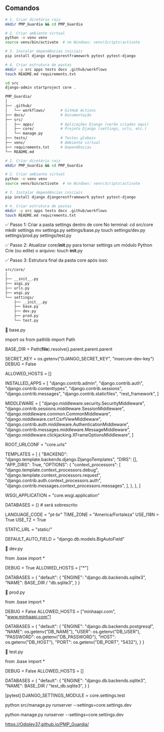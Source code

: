 ## Comandos 

```bash
# 1. Criar diretório raiz
mkdir PMP_Guardia && cd PMP_Guardia

# 2. Criar ambiente virtual
python -m venv venv
source venv/bin/activate  # no Windows: venv\Scripts\activate

# 3. Instalar dependências iniciais
pip install django djangorestframework pytest pytest-django

# 4. Criar estrutura de pastas
mkdir -p src apps tests docs .github/workflows
touch README.md requirements.txt
``` 
 ```bash
 cd src
django-admin startproject core .
``` 
```bash
PMP_Guardia/
│
├── .github/
│   └── workflows/       # GitHub Actions
├── docs/                # Documentação
├── src/
│   ├── apps/            # Aplicações Django (serão criadas aqui)
│   ├── core/            # Projeto Django (settings, urls, etc.)
│   └── manage.py
├── tests/               # Testes globais
├── venv/                # Ambiente virtual
├── requirements.txt     # Dependências
└── README.md
```


```bash
# 1. Criar diretório raiz
mkdir PMP_Guardia && cd PMP_Guardia

# 2. Criar ambiente virtual
python -m venv venv
source venv/bin/activate  # no Windows: venv\Scripts\activate

# 3. Instalar dependências iniciais
pip install django djangorestframework pytest pytest-django

# 4. Criar estrutura de pastas
mkdir -p src apps tests docs .github/workflows
touch README.md requirements.txt
```

✅ Passo 1: Criar a pasta settings dentro de core
No terminal:
cd src/core
mkdir settings
mv settings.py settings/base.py
touch settings/dev.py settings/prod.py settings/test.py



✅ Passo 2: Atualizar core/__init__.py para tornar settings um módulo Python
Crie (ou edite) o arquivo:
touch __init__.py



✅ Passo 3: Estrutura final da pasta core após isso:
```bash
src/core/
│
├── __init__.py
├── asgi.py
├── urls.py
├── wsgi.py
└── settings/
    ├── __init__.py
    ├── base.py
    ├── dev.py
    ├── prod.py
    └── test.py
``` 

📄 base.py

import os
from pathlib import Path

BASE_DIR = Path(__file__).resolve().parent.parent.parent

SECRET_KEY = os.getenv("DJANGO_SECRET_KEY", "insecure-dev-key")
DEBUG = False

ALLOWED_HOSTS = []

INSTALLED_APPS = [
    "django.contrib.admin",
    "django.contrib.auth",
    "django.contrib.contenttypes",
    "django.contrib.sessions",
    "django.contrib.messages",
    "django.contrib.staticfiles",
    "rest_framework",
]

MIDDLEWARE = [
    "django.middleware.security.SecurityMiddleware",
    "django.contrib.sessions.middleware.SessionMiddleware",
    "django.middleware.common.CommonMiddleware",
    "django.middleware.csrf.CsrfViewMiddleware",
    "django.contrib.auth.middleware.AuthenticationMiddleware",
    "django.contrib.messages.middleware.MessageMiddleware",
    "django.middleware.clickjacking.XFrameOptionsMiddleware",
]

ROOT_URLCONF = "core.urls"

TEMPLATES = [
    {
        "BACKEND": "django.template.backends.django.DjangoTemplates",
        "DIRS": [],
        "APP_DIRS": True,
        "OPTIONS": {
            "context_processors": [
                "django.template.context_processors.debug",
                "django.template.context_processors.request",
                "django.contrib.auth.context_processors.auth",
                "django.contrib.messages.context_processors.messages",
            ],
        },
    },
]

WSGI_APPLICATION = "core.wsgi.application"

DATABASES = {}  # será sobrescrito

LANGUAGE_CODE = "pt-br"
TIME_ZONE = "America/Fortaleza"
USE_I18N = True
USE_TZ = True

STATIC_URL = "static/"

DEFAULT_AUTO_FIELD = "django.db.models.BigAutoField"


📄 dev.py

from .base import *

DEBUG = True
ALLOWED_HOSTS = ["*"]

DATABASES = {
    "default": {
        "ENGINE": "django.db.backends.sqlite3",
        "NAME": BASE_DIR / "db.sqlite3",
    }
}



📄 prod.py

from .base import *

DEBUG = False
ALLOWED_HOSTS = ["minhaapi.com", "www.minhaapi.com"]

DATABASES = {
    "default": {
        "ENGINE": "django.db.backends.postgresql",
        "NAME": os.getenv("DB_NAME"),
        "USER": os.getenv("DB_USER"),
        "PASSWORD": os.getenv("DB_PASSWORD"),
        "HOST": os.getenv("DB_HOST"),
        "PORT": os.getenv("DB_PORT", "5432"),
    }
}


📄 test.py

from .base import *

DEBUG = False
ALLOWED_HOSTS = []

DATABASES = {
    "default": {
        "ENGINE": "django.db.backends.sqlite3",
        "NAME": BASE_DIR / "test_db.sqlite3",
    }
}





[pytest]
DJANGO_SETTINGS_MODULE = core.settings.test

python src/manage.py runserver --settings=core.settings.dev

python manage.py runserver --settings=core.settings.dev


https://Odisley37.github.io/PMP_Guardia/